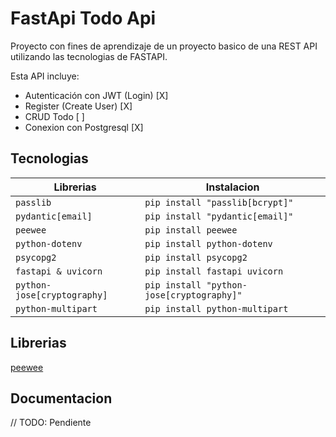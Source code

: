 # FastApi Todo Api

Proyecto con fines de aprendizaje de un proyecto basico de una REST API utilizando las tecnologias de FASTAPI.

Esta API incluye:

- Autenticación con JWT (Login) [X]
- Register (Create User) [X]
- CRUD Todo [ ]
- Conexion con Postgresql [X]

## Tecnologias

| Librerias                   | Instalacion                               |
| --------------------------- | ----------------------------------------- |
| `passlib`                   | `pip install "passlib[bcrypt]"`           |
| `pydantic[email]`           | `pip install "pydantic[email]"`           |
| `peewee`                    | `pip install peewee`                      |
| `python-dotenv`             | `pip install python-dotenv`               |
| `psycopg2`                  | `pip install psycopg2`                    |
| `fastapi & uvicorn`         | `pip install fastapi uvicorn`             |
| `python-jose[cryptography]` | `pip install "python-jose[cryptography]"` |
| `python-multipart`          | `pip install python-multipart`            |

## Librerias

[peewee](http://docs.peewee-orm.com/en/latest/)

## Documentacion

// TODO: Pendiente
